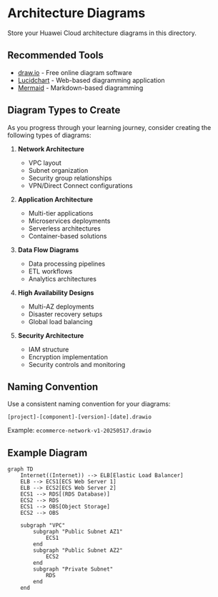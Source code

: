 # Architecture Diagrams

Store your Huawei Cloud architecture diagrams in this directory.

## Recommended Tools

- [draw.io](https://app.diagrams.net/) - Free online diagram software
- [Lucidchart](https://www.lucidchart.com/) - Web-based diagramming application
- [Mermaid](https://mermaid-js.github.io/mermaid/#/) - Markdown-based diagramming

## Diagram Types to Create

As you progress through your learning journey, consider creating the following types of diagrams:

1. **Network Architecture**
   - VPC layout
   - Subnet organization
   - Security group relationships
   - VPN/Direct Connect configurations

2. **Application Architecture**
   - Multi-tier applications
   - Microservices deployments
   - Serverless architectures
   - Container-based solutions

3. **Data Flow Diagrams**
   - Data processing pipelines
   - ETL workflows
   - Analytics architectures

4. **High Availability Designs**
   - Multi-AZ deployments
   - Disaster recovery setups
   - Global load balancing

5. **Security Architecture**
   - IAM structure
   - Encryption implementation
   - Security controls and monitoring

## Naming Convention

Use a consistent naming convention for your diagrams:

```
[project]-[component]-[version]-[date].drawio
```

Example: `ecommerce-network-v1-20250517.drawio`

## Example Diagram

```mermaid
graph TD
    Internet((Internet)) --> ELB[Elastic Load Balancer]
    ELB --> ECS1[ECS Web Server 1]
    ELB --> ECS2[ECS Web Server 2]
    ECS1 --> RDS[(RDS Database)]
    ECS2 --> RDS
    ECS1 --> OBS[Object Storage]
    ECS2 --> OBS
    
    subgraph "VPC"
        subgraph "Public Subnet AZ1"
            ECS1
        end
        subgraph "Public Subnet AZ2"
            ECS2
        end
        subgraph "Private Subnet"
            RDS
        end
    end
